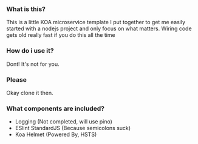 ### What is this?

This is a little KOA microservice template I put together to get me easily started with a nodejs project and only focus on what matters. Wiring code gets old really fast if you do this all the time

### How do i use it?
Dont! It's not for you.

### Please
Okay clone it then.

### What components are included?
- Logging (Not completed, will use pino)
- ESlint StandardJS (Because semicolons suck)
- Koa Helmet (Powered By, HSTS)
